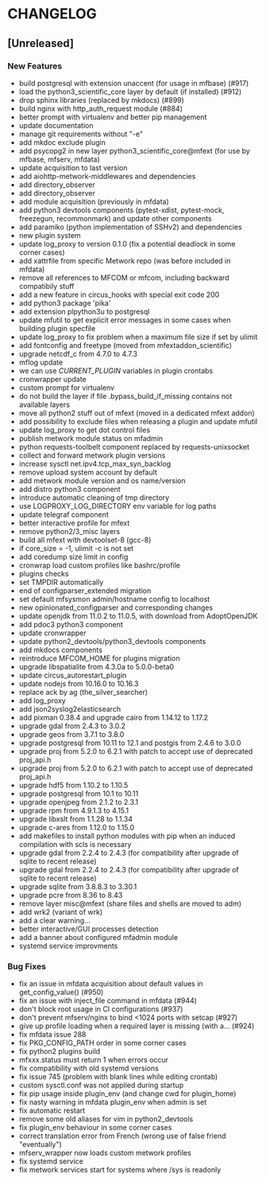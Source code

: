 # CHANGELOG


## [Unreleased]

### New Features
- build postgresql with extension unaccent (for usage in mfbase) (#917)
- load the python3_scientific_core layer by default (if installed) (#912)
- drop sphinx libraries (replaced by mkdocs) (#899)
- build nginx with http_auth_request module (#884)
- better prompt with virtualenv and better pip management
- update documentation
- manage git requirements without "-e"
- add mkdoc exclude plugin
- add psycopg2 in new layer python3_scientific_core@mfext (for use by mfbase, mfserv, mfdata)
- update acquisition to last version
- add aiohttp-metwork-middlewares and dependencies
- add directory_observer
- add directory_observer
- add module acquisition (previously in mfdata)
- add python3 devtools components (pytest-xdist, pytest-mock, freezegun, recommonmark) and update other components
- add paramiko (python implementation of SSHv2) and dependencies
- new plugin system
- update log_proxy to version 0.1.0 (fix a potential deadlock in some corner cases)
- add xattrfile from specific Metwork repo (was before included in mfdata)
- remove all references to MFCOM or mfcom, including backward compatibily stuff
- add a new feature in circus_hooks with special exit code 200
- add python3 package 'pika'
- add extension plpython3u to postgresql
- update mfutil to get explicit error messages in some cases when building plugin specfile
- update log_proxy to fix problem when a maximum file size if set by ulimit
- add fontconfig and freetype (moved from mfextaddon_scientific)
- upgrade netcdf_c from 4.7.0 to 4.7.3
- mflog update
- we can use *_CURRENT_PLUGIN_* variables in plugin crontabs
- cronwrapper update
- custom prompt for virtualenv
- do not build the layer if file .bypass_build_if_missing contains not available layers
- move all python2 stuff out of mfext (moved in a dedicated mfext addon)
- add possibility to exclude files when releasing a plugin and update mfutil
- update log_proxy to get dot control files
- publish metwork module status on mfadmin
- python requests-toolbelt component replaced by requests-unixsocket
- collect and forward metwork plugin versions
- increase sysctl net.ipv4.tcp_max_syn_backlog
- remove upload system account by default
- add metwork module version and os name/version
- add distro python3 component
- introduce automatic cleaning of tmp directory
- use LOGPROXY_LOG_DIRECTORY env variable for log paths
- update telegraf component
- better interactive profile for mfext
- remove python2/3_misc layers
- build all mfext with devtoolset-8 (gcc-8)
- if core_size = -1, ulimit -c is not set
- add coredump size limit in config
- cronwrap load custom profiles like bashrc/profile
- plugins checks
- set TMPDIR automatically
- end of configparser_extended migration
- set default mfsysmon admin/hostname config to localhost
- new opinionated_configparser and corresponding changes
- update openjdk from 11.0.2 to 11.0.5, with download from AdoptOpenJDK
- add pdoc3 python3 component
- update cronwrapper
- update python2_devtools/python3_devtools components
- add mkdocs components
- reintroduce MFCOM_HOME for plugins migration
- upgrade libspatialite from 4.3.0a to 5.0.0-beta0
- update circus_autorestart_plugin
- update nodejs from 10.16.0 to 10.16.3
- replace ack by ag (the_silver_searcher)
- add log_proxy
- add json2syslog2elasticsearch
- add pixman 0.38.4 and upgrade cairo from 1.14.12 to 1.17.2
- upgrade gdal from 2.4.3 to 3.0.2
- upgrade geos from 3.7.1 to 3.8.0
- upgrade postgresql from 10.11 to 12.1 and postgis from 2.4.6 to 3.0.0
- upgrade proj from 5.2.0 to 6.2.1 with patch to accept use of deprecated proj_api.h
- upgrade proj from 5.2.0 to 6.2.1 with patch to accept use of deprecated proj_api.h
- upgrade hdf5 from 1.10.2 to 1.10.5
- upgrade postgresql from 10.1 to 10.11
- upgrade openjpeg from 2.1.2 to 2.3.1
- upgrade rpm from 4.9.1.3 to 4.15.1
- upgrade libxslt from 1.1.28 to 1.1.34
- upgrade c-ares from 1.12.0 to 1.15.0
- add makefiles to install python modules with pip when an induced compilation with scls is necessary
- upgrade gdal from 2.2.4 to 2.4.3 (for compatibility after upgrade of sqlite to recent release)
- upgrade gdal from 2.2.4 to 2.4.3 (for compatibility after upgrade of sqlite to recent release)
- upgrade sqlite from 3.8.8.3 to 3.30.1
- upgrade pcre from 8.36 to 8.43
- remove layer misc@mfext (share files and shells are moved to adm)
- add wrk2 (variant of wrk)
- add a clear warning...
- better interactive/GUI processes detection
- add a banner about configured mfadmin module
- systemd service improvments


### Bug Fixes
- fix an issue in mfdata acquisition about default values in get_config_value() (#950)
- fix an issue with inject_file command in mfdata (#944)
- don't block root usage in CI configurations (#937)
- don't prevent mfserv/nginx to bind <1024 ports with setcap (#927)
- give up profile loading when a required layer is missing (with a… (#924)
- fix mfdata issue 288
- fix PKG_CONFIG_PATH order in some corner cases
- fix python2 plugins build
- mfxxx.status must return 1 when errors occur
- fix compatibility with old systemd versions
- fix issue 745 (problem with blank lines while editing crontab)
- custom sysctl.conf was not applied during startup
- fix pip usage inside plugin_env (and change cwd for plugin_home)
- fix nasty warning in mfdata plugin_env when admin is set
- fix automatic restart
- remove some old aliases for vim in python2_devtools
- fix plugin_env behaviour in some corner cases
- correct translation error from French (wrong use of false friend "eventually")
- mfserv_wrapper now loads custom metwork profiles
- fix systemd service
- fix metwork services start for systems where /sys is readonly





